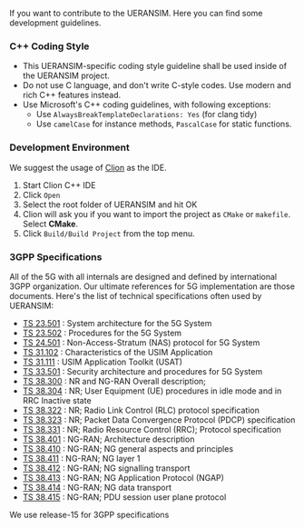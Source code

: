 If you want to contribute to the UERANSIM. Here you can find some development guidelines.

### C++ Coding Style

- This UERANSIM-specific coding style guideline shall be used inside of the UERANSIM project.
- Do not use C language, and don't write C-style codes. Use modern and rich C++ features instead.
- Use Microsoft's C++ coding guidelines, with following exceptions:
    - Use `AlwaysBreakTemplateDeclarations: Yes` (for clang tidy)
    - Use `camelCase` for instance methods, `PascalCase` for static functions.

### Development Environment

We suggest the usage of [Clion](https://www.jetbrains.com/clion/) as the IDE.

1. Start Clion C++ IDE
2. Click `Open`
3. Select the root folder of UERANSIM and hit OK
4. Clion will ask you if you want to import the project as `CMake` or `makefile`. Select **CMake**.
5. Click `Build/Build Project` from the top menu.

### 3GPP Specifications

All of the 5G with all internals are designed and defined by international 3GPP organization. Our ultimate references for 5G implementation are those documents. Here's the list of technical specifications often used by UERANSIM:

- [TS 23.501](https://www.etsi.org/deliver/etsi_ts/123500_123599/123501/15.12.00_60/ts_123501v151200p.pdf) : System architecture for the 5G System
- [TS 23.502](https://www.etsi.org/deliver/etsi_ts/123500_123599/123502/15.12.00_60/ts_123502v151200p.pdf) : Procedures for the 5G System
- [TS 24.501](https://www.etsi.org/deliver/etsi_ts/124500_124599/124501/15.06.00_60/ts_124501v150600p.pdf) : Non-Access-Stratum (NAS) protocol for 5G System
- [TS 31.102](https://www.etsi.org/deliver/etsi_ts/131100_131199/131102/15.11.00_60/ts_131102v151100p.pdf) : Characteristics of the USIM Application
- [TS 31.111](https://www.etsi.org/deliver/etsi_ts/131100_131199/131111/15.10.00_60/ts_131111v151000p.pdf) : USIM Application Toolkit (USAT)  
- [TS 33.501](https://www.etsi.org/deliver/etsi_ts/133500_133599/133501/15.11.00_60/ts_133501v151100p.pdf) : Security architecture and procedures for 5G System
- [TS 38.300](https://www.etsi.org/deliver/etsi_ts/138300_138399/138300/15.11.00_60/ts_138300v151100p.pdf) : NR and NG-RAN Overall description; 
- [TS 38.304](https://www.etsi.org/deliver/etsi_ts/138300_138399/138304/15.07.00_60/ts_138304v150700p.pdf) : NR; User Equipment (UE) procedures in idle mode and in RRC Inactive state
- [TS 38.322](https://www.etsi.org/deliver/etsi_ts/138300_138399/138322/16.01.00_60/ts_138322v160100p.pdf) : NR; Radio Link Control (RLC) protocol specification
- [TS 38.323](https://www.etsi.org/deliver/etsi_ts/138300_138399/138323/16.02.00_60/ts_138323v160200p.pdf) : NR; Packet Data Convergence Protocol (PDCP) specification
- [TS 38.331](https://www.etsi.org/deliver/etsi_ts/138300_138399/138331/15.12.00_60/ts_138331v151200p.pdf) : NR; Radio Resource Control (RRC); Protocol specification
- [TS 38.401](https://www.etsi.org/deliver/etsi_ts/138400_138499/138401/16.04.00_60/ts_138401v160400p.pdf) : NG-RAN; Architecture description
- [TS 38.410](https://www.etsi.org/deliver/etsi_ts/138400_138499/138410/16.03.00_60/ts_138410v160300p.pdf) : NG-RAN; NG general aspects and principles
- [TS 38.411](https://www.etsi.org/deliver/etsi_ts/138400_138499/138411/16.00.00_60/ts_138411v160000p.pdf) : NG-RAN; NG layer 1
- [TS 38.412](https://www.etsi.org/deliver/etsi_ts/138400_138499/138412/16.01.00_60/ts_138412v160100p.pdf) : NG-RAN; NG signalling transport
- [TS 38.413](https://www.etsi.org/deliver/etsi_ts/138400_138499/138413/15.06.00_60/ts_138413v150600p.pdf) : NG-RAN; NG Application Protocol (NGAP)
- [TS 38.414](https://www.etsi.org/deliver/etsi_ts/138400_138499/138414/16.00.00_60/ts_138414v160000p.pdf) : NG-RAN; NG data transport
- [TS 38.415](https://www.etsi.org/deliver/etsi_ts/138400_138499/138415/16.03.00_60/ts_138415v160300p.pdf) : NG-RAN; PDU session user plane protocol

We use release-15 for 3GPP specifications
